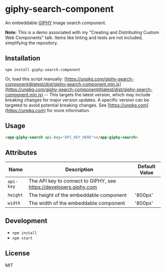 # giphy-search-component

An embeddable [GIPHY](https://giphy.com/) image search component.

**Note:** This is a demo associated with my "Creating and Distributing Custom Web Components" talk. Items like linting and tests are not included, simplifying the repository.

## Installation

```
npm install giphy-search-component
```

Or, load this script manually: [https://unpkg.com/giphy-search-component@latest/dist/giphy-search-component.min.js](https://unpkg.com/giphy-search-component@latest/dist/giphy-search-component.min.js) -- This targets the latest version, which may include breaking changes for major version updates. A specific version can be targeted to avoid potential breaking changes. See [https://unpkg.com](https://unpkg.com) for more information.

## Usage

```html
<app-giphy-search api-key="API_KEY_HERE"></app-giphy-search>
```

## Attributes

| Name                  | Description                                                               | Default Value |
| --------------------- | ------------------------------------------------------------------------- | ------------- |
| `api-key`             | The API key to connect to GIPHY, see https://developers.giphy.com         | |
| `height`              | The height of the embeddable component                                    | '800px' |
| `width`               | The width of the embeddable component                                     | '800px' |

## Development

- `npm install`
- `npm start`

## License

MIT
